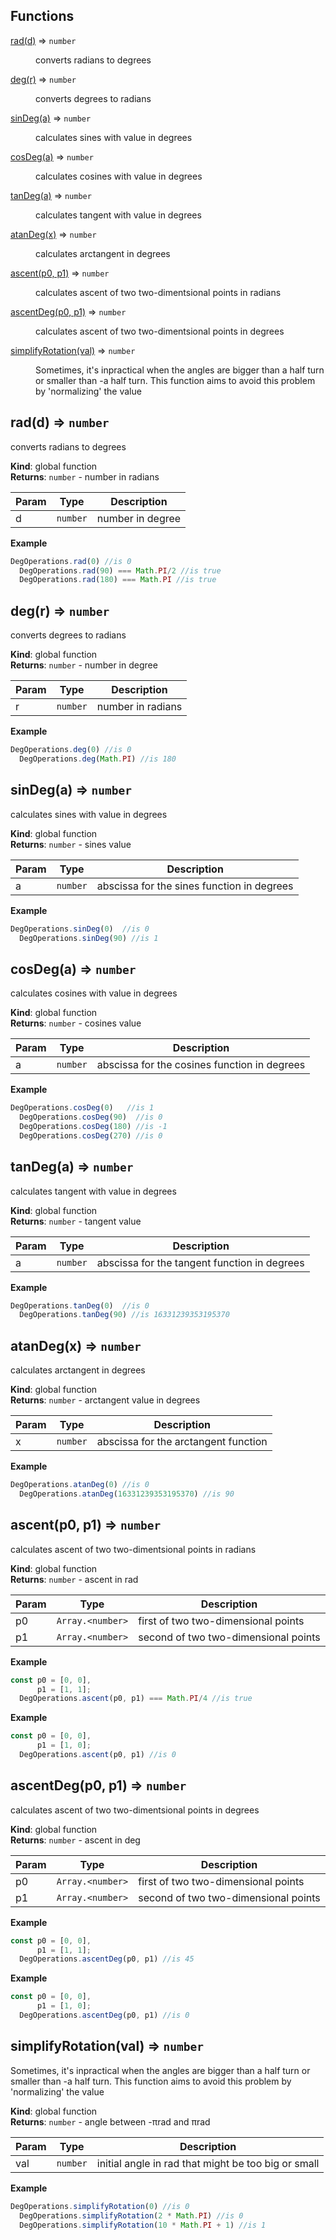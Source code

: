 ## Functions

<dl>
<dt><a href="#rad">rad(d)</a> ⇒ <code>number</code></dt>
<dd><p>converts radians to degrees</p>
</dd>
<dt><a href="#deg">deg(r)</a> ⇒ <code>number</code></dt>
<dd><p>converts degrees to radians</p>
</dd>
<dt><a href="#sinDeg">sinDeg(a)</a> ⇒ <code>number</code></dt>
<dd><p>calculates sines with value in degrees</p>
</dd>
<dt><a href="#cosDeg">cosDeg(a)</a> ⇒ <code>number</code></dt>
<dd><p>calculates cosines with value in degrees</p>
</dd>
<dt><a href="#tanDeg">tanDeg(a)</a> ⇒ <code>number</code></dt>
<dd><p>calculates tangent with value in degrees</p>
</dd>
<dt><a href="#atanDeg">atanDeg(x)</a> ⇒ <code>number</code></dt>
<dd><p>calculates arctangent in degrees</p>
</dd>
<dt><a href="#ascent">ascent(p0, p1)</a> ⇒ <code>number</code></dt>
<dd><p>calculates ascent of two two-dimentsional points in radians</p>
</dd>
<dt><a href="#ascentDeg">ascentDeg(p0, p1)</a> ⇒ <code>number</code></dt>
<dd><p>calculates ascent of two two-dimentsional points in degrees</p>
</dd>
<dt><a href="#simplifyRotation">simplifyRotation(val)</a> ⇒ <code>number</code></dt>
<dd><p>Sometimes, it&#39;s inpractical when the angles are bigger than a half
turn or smaller than -a half turn. This function aims to avoid this
problem by &#39;normalizing&#39; the value</p>
</dd>
</dl>

<a name="rad"></a>

## rad(d) ⇒ <code>number</code>
converts radians to degrees

**Kind**: global function  
**Returns**: <code>number</code> - number in radians  

| Param | Type | Description |
| --- | --- | --- |
| d | <code>number</code> | number in degree |

**Example**  
```js
DegOperations.rad(0) //is 0
  DegOperations.rad(90) === Math.PI/2 //is true
  DegOperations.rad(180) === Math.PI //is true
```
<a name="deg"></a>

## deg(r) ⇒ <code>number</code>
converts degrees to radians

**Kind**: global function  
**Returns**: <code>number</code> - number in degree  

| Param | Type | Description |
| --- | --- | --- |
| r | <code>number</code> | number in radians |

**Example**  
```js
DegOperations.deg(0) //is 0
  DegOperations.deg(Math.PI) //is 180
```
<a name="sinDeg"></a>

## sinDeg(a) ⇒ <code>number</code>
calculates sines with value in degrees

**Kind**: global function  
**Returns**: <code>number</code> - sines value  

| Param | Type | Description |
| --- | --- | --- |
| a | <code>number</code> | abscissa for the sines function in degrees |

**Example**  
```js
DegOperations.sinDeg(0)  //is 0
  DegOperations.sinDeg(90) //is 1
```
<a name="cosDeg"></a>

## cosDeg(a) ⇒ <code>number</code>
calculates cosines with value in degrees

**Kind**: global function  
**Returns**: <code>number</code> - cosines value  

| Param | Type | Description |
| --- | --- | --- |
| a | <code>number</code> | abscissa for the cosines function in degrees |

**Example**  
```js
DegOperations.cosDeg(0)   //is 1
  DegOperations.cosDeg(90)  //is 0
  DegOperations.cosDeg(180) //is -1
  DegOperations.cosDeg(270) //is 0
```
<a name="tanDeg"></a>

## tanDeg(a) ⇒ <code>number</code>
calculates tangent with value in degrees

**Kind**: global function  
**Returns**: <code>number</code> - tangent value  

| Param | Type | Description |
| --- | --- | --- |
| a | <code>number</code> | abscissa for the tangent function in degrees |

**Example**  
```js
DegOperations.tanDeg(0)  //is 0
  DegOperations.tanDeg(90) //is 16331239353195370
```
<a name="atanDeg"></a>

## atanDeg(x) ⇒ <code>number</code>
calculates arctangent in degrees

**Kind**: global function  
**Returns**: <code>number</code> - arctangent value in degrees  

| Param | Type | Description |
| --- | --- | --- |
| x | <code>number</code> | abscissa for the arctangent function |

**Example**  
```js
DegOperations.atanDeg(0) //is 0
  DegOperations.atanDeg(16331239353195370) //is 90
```
<a name="ascent"></a>

## ascent(p0, p1) ⇒ <code>number</code>
calculates ascent of two two-dimentsional points in radians

**Kind**: global function  
**Returns**: <code>number</code> - ascent in rad  

| Param | Type | Description |
| --- | --- | --- |
| p0 | <code>Array.&lt;number&gt;</code> | first of two two-dimensional points |
| p1 | <code>Array.&lt;number&gt;</code> | second of two two-dimensional points |

**Example**  
```js
const p0 = [0, 0],
      p1 = [1, 1];
  DegOperations.ascent(p0, p1) === Math.PI/4 //is true
```
**Example**  
```js
const p0 = [0, 0],
      p1 = [1, 0];
  DegOperations.ascent(p0, p1) //is 0
```
<a name="ascentDeg"></a>

## ascentDeg(p0, p1) ⇒ <code>number</code>
calculates ascent of two two-dimentsional points in degrees

**Kind**: global function  
**Returns**: <code>number</code> - ascent in deg  

| Param | Type | Description |
| --- | --- | --- |
| p0 | <code>Array.&lt;number&gt;</code> | first of two two-dimensional points |
| p1 | <code>Array.&lt;number&gt;</code> | second of two two-dimensional points |

**Example**  
```js
const p0 = [0, 0],
      p1 = [1, 1];
  DegOperations.ascentDeg(p0, p1) //is 45
```
**Example**  
```js
const p0 = [0, 0],
      p1 = [1, 0];
  DegOperations.ascentDeg(p0, p1) //is 0
```
<a name="simplifyRotation"></a>

## simplifyRotation(val) ⇒ <code>number</code>
Sometimes, it's inpractical when the angles are bigger than a half
turn or smaller than -a half turn. This function aims to avoid this
problem by 'normalizing' the value

**Kind**: global function  
**Returns**: <code>number</code> - angle between -πrad and πrad  

| Param | Type | Description |
| --- | --- | --- |
| val | <code>number</code> | initial angle in rad that might be too big or   small |

**Example**  
```js
DegOperations.simplifyRotation(0) //is 0
  DegOperations.simplifyRotation(2 * Math.PI) //is 0
  DegOperations.simplifyRotation(10 * Math.PI + 1) //is 1
```
